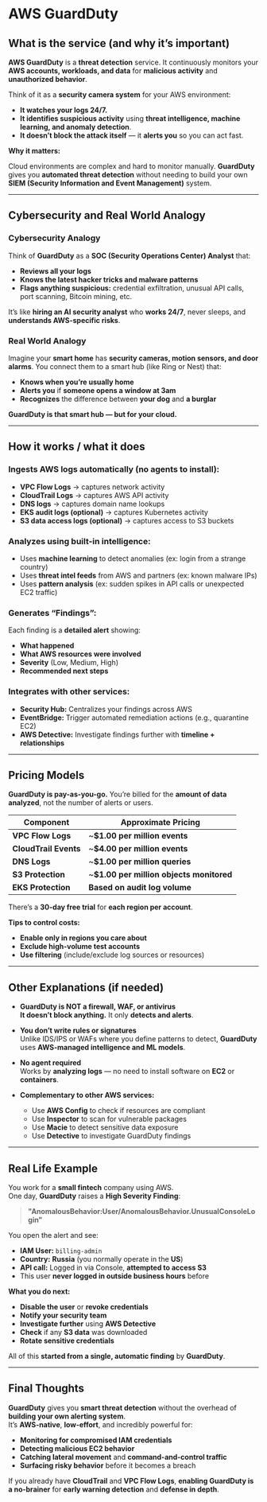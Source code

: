 # **AWS GuardDuty**

## **What is the service (and why it’s important)**

**AWS GuardDuty** is a **threat detection** service. It continuously monitors your **AWS accounts, workloads, and data** for **malicious activity** and **unauthorized behavior**.

Think of it as a **security camera system** for your AWS environment:

- **It watches your logs 24/7.**
- **It identifies suspicious activity** using **threat intelligence, machine learning, and anomaly detection**.
- **It doesn’t block the attack itself** — it **alerts you** so you can act fast.

**Why it matters:**

Cloud environments are complex and hard to monitor manually. **GuardDuty** gives you **automated threat detection** without needing to build your own **SIEM (Security Information and Event Management)** system.

---

## **Cybersecurity and Real World Analogy**

### **Cybersecurity Analogy**
Think of **GuardDuty** as a **SOC (Security Operations Center) Analyst** that:

- **Reviews all your logs**
- **Knows the latest hacker tricks and malware patterns**
- **Flags anything suspicious:** credential exfiltration, unusual API calls, port scanning, Bitcoin mining, etc.

It’s like **hiring an AI security analyst** who **works 24/7**, never sleeps, and **understands AWS-specific risks**.

### **Real World Analogy**
Imagine your **smart home** has **security cameras, motion sensors, and door alarms**. You connect them to a smart hub (like Ring or Nest) that:

- **Knows when you’re usually home**
- **Alerts you** if **someone opens a window at 3am**
- **Recognizes** the difference between **your dog** and **a burglar**

**GuardDuty is that smart hub — but for your cloud.**

---

## **How it works / what it does**

### **Ingests AWS logs automatically (no agents to install):**

- **VPC Flow Logs** → captures network activity  
- **CloudTrail Logs** → captures AWS API activity  
- **DNS logs** → captures domain name lookups  
- **EKS audit logs (optional)** → captures Kubernetes activity  
- **S3 data access logs (optional)** → captures access to S3 buckets  

### **Analyzes using built-in intelligence:**

- Uses **machine learning** to detect anomalies (ex: login from a strange country)  
- Uses **threat intel feeds** from AWS and partners (ex: known malware IPs)  
- Uses **pattern analysis** (ex: sudden spikes in API calls or unexpected EC2 traffic)  

### **Generates “Findings”:**

Each finding is a **detailed alert** showing:

- **What happened**
- **What AWS resources were involved**
- **Severity** (Low, Medium, High)
- **Recommended next steps**

### **Integrates with other services:**

- **Security Hub:** Centralizes your findings across AWS  
- **EventBridge:** Trigger automated remediation actions (e.g., quarantine EC2)  
- **AWS Detective:** Investigate findings further with **timeline + relationships**  

---

## **Pricing Models**

**GuardDuty is pay-as-you-go.** You’re billed for the **amount of data analyzed**, not the number of alerts or users.

| **Component**       | **Approximate Pricing**                 |
|---------------------|-----------------------------------------|
| **VPC Flow Logs**   | ~**$1.00 per million events**           |
| **CloudTrail Events** | ~**$4.00 per million events**         |
| **DNS Logs**        | ~**$1.00 per million queries**          |
| **S3 Protection**   | ~**$1.00 per million objects monitored**|
| **EKS Protection**  | **Based on audit log volume**           |

There’s a **30-day free trial** for **each region per account**.

**Tips to control costs:**

- **Enable only in regions you care about**
- **Exclude high-volume test accounts**
- **Use filtering** (include/exclude log sources or resources)

---

## **Other Explanations (if needed)**

- **GuardDuty is NOT a firewall, WAF, or antivirus**  
  **It doesn’t block anything.** It only **detects and alerts**.

- **You don’t write rules or signatures**  
  Unlike IDS/IPS or WAFs where you define patterns to detect, **GuardDuty** uses **AWS-managed intelligence and ML models**.

- **No agent required**  
  Works by **analyzing logs** — no need to install software on **EC2** or **containers**.

- **Complementary to other AWS services:**
  - Use **AWS Config** to check if resources are compliant
  - Use **Inspector** to scan for vulnerable packages
  - Use **Macie** to detect sensitive data exposure
  - Use **Detective** to investigate GuardDuty findings

---

## **Real Life Example**

You work for a **small fintech** company using AWS.  
One day, **GuardDuty** raises a **High Severity Finding**:

> **"AnomalousBehavior:User/AnomalousBehavior.UnusualConsoleLogin"**

You open the alert and see:

- **IAM User:** `billing-admin`  
- **Country:** **Russia** (you normally operate in the **US**)  
- **API call:** Logged in via Console, **attempted to access S3**  
- This user **never logged in outside business hours** before

**What you do next:**

- **Disable the user** or **revoke credentials**
- **Notify your security team**
- **Investigate further** using **AWS Detective**
- **Check** if any **S3 data** was downloaded
- **Rotate sensitive credentials**

All of this **started from a single, automatic finding** by **GuardDuty**.

---

## **Final Thoughts**

**GuardDuty** gives you **smart threat detection** without the overhead of **building your own alerting system**.  
It’s **AWS-native**, **low-effort**, and incredibly powerful for:

- **Monitoring for compromised IAM credentials**
- **Detecting malicious EC2 behavior**
- **Catching lateral movement** and **command-and-control traffic**
- **Surfacing risky behavior** before it becomes a breach

If you already have **CloudTrail** and **VPC Flow Logs**, **enabling GuardDuty is a no-brainer** for **early warning detection** and **defense in depth**.
